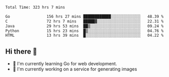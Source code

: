 <!--START_SECTION:waka-->

```txt
Total Time: 323 hrs 7 mins

Go                156 hrs 27 mins ████████████░░░░░░░░░░░░░   48.39 %
C                 72 hrs 7 mins   █████▓░░░░░░░░░░░░░░░░░░░   22.31 %
Java              29 hrs 53 mins  ██▒░░░░░░░░░░░░░░░░░░░░░░   09.24 %
Python            15 hrs 23 mins  █▒░░░░░░░░░░░░░░░░░░░░░░░   04.76 %
HTML              13 hrs 39 mins  █░░░░░░░░░░░░░░░░░░░░░░░░   04.22 %
```

<!--END_SECTION:waka-->

## Hi there 👋
- 🌱 I'm currently learning Go for web development.
- 🔭 I'm currently working on a service for generating images 

<!--
**prorok210/prorok210** is a ✨ _special_ ✨ repository because its `README.md` (this file) appears on your GitHub profile.

Here are some ideas to get you started:

- 🔭 I’m currently working on ...
- 🌱 I’m currently learning ...
- 👯 I’m looking to collaborate on ...
- 🤔 I’m looking for help with ...
- 💬 Ask me about ...
- 📫 How to reach me: ...
- 😄 Pronouns: ...
- ⚡ Fun fact: ...
-->
